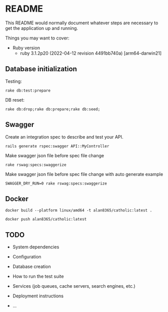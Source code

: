 # README

This README would normally document whatever steps are necessary to get the
application up and running.

Things you may want to cover:

- Ruby version
  - ruby 3.1.2p20 (2022-04-12 revision 4491bb740a) [arm64-darwin21]

## Database initialization

Testing: 
```shell
rake db:test:prepare
```

DB reset:
```shell
rake db:drop;rake db:prepare;rake db:seed;
```


## Swagger
Create an integration spec to describe and test your API.
```shell
rails generate rspec:swagger API::MyController
```

Make swagger json file before spec file change
```shell
rake rswag:specs:swaggerize
```

Make swagger json file before spec file change with auto generate example
```shell
SWAGGER_DRY_RUN=0 rake rswag:specs:swaggerize
```

## Docker

```shell
docker build --platform linux/amd64 -t alan8365/catholic:latest .  
```

```shell
docker push alan8365/catholic:latest
```

## TODO

* System dependencies

* Configuration

* Database creation

* How to run the test suite

* Services (job queues, cache servers, search engines, etc.)

* Deployment instructions

* ...
